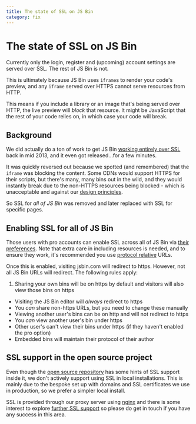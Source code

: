 ```yaml
---
title: The state of SSL on JS Bin
category: fix
---
```

# The state of SSL on JS Bin

Currently only the login, register and (upcoming) account settings are served over SSL. The rest of JS Bin is not.

This is ultimately because JS Bin uses `iframe`s to render your code's preview, and any `iframe` served over HTTPS cannot serve resources from HTTP.

This means if you include a library or an image that's being served over HTTP, the live preview will *block* that resource. It might be JavaScript that the rest of your code relies on, in which case your code will break.

## Background

We did actually do a ton of work to get JS Bin [working entirely over SSL](https://github.com/jsbin/jsbin/pull/673) back in mid 2013, and it even got released...for a few minutes.

It was quickly reversed out because we spotted (and remembered) that the `iframe` was blocking the content. Some CDNs would support HTTPS for their scripts, but there's many, many bins out in the wild, and they would instantly break due to the non-HTTPS resources being blocked - which is unacceptable and against our [design principles](/help/design-principles).

So SSL for *all of JS Bin* was removed and later replaced with SSL for specific pages.

## Enabling SSL for all of JS Bin

Those users with pro accounts can enable SSL across all of JS Bin via [their preferences](http://jsbin.com/account/preferences). Note that extra care in including resources is needed, and to ensure they work, it's recommended you use [protocol relative](http://www.paulirish.com/2010/the-protocol-relative-url/) URLs.

Once this is enabled, visiting jsbin.com will redirect to https. However, not all JS Bin URLs will redirect. The following rules apply:

1. Sharing your own bins will be on https by default and visitors will also view those bins on https
- Visiting the JS Bin editor will *always* redirect to https
- You *can* share non-https URLs, but you need to change these manually
- Viewing another user's bins can be on http and will not redirect to https
- You *can* view another user's bin under https
- Other user's can't view their bins under https (if they haven't enabled the pro option)
- Embedded bins will maintain their protocol of their author

## SSL support in the open source project

Even though the [open source repository](https://github.com/jsbin/jsbin) has some hints of SSL support inside it, we don't actively support using SSL in local installations. This is mainly due to the bespoke set up with domains and SSL certificates we use in production, so we prefer a simpler local install.

SSL is provided through our proxy server using [nginx](http://wiki.nginx.org/Main) and there is some interest to explore [further SSL support](https://github.com/jsbin/jsbin/issues/1168) so please do get in touch if you have any success in this area.
